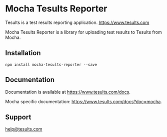 # Mocha Tesults Reporter

Tesults is a test results reporting application. https://www.tesults.com

Mocha Tesults Reporter is a library for uploading test results to Tesults from Mocha.

## Installation

`npm install mocha-tesults-reporter --save`

## Documentation

Documentation is available at https://www.tesults.com/docs.

Mocha specific documentation: https://www.tesults.com/docs?doc=mocha. 

## Support

help@tesults.com
